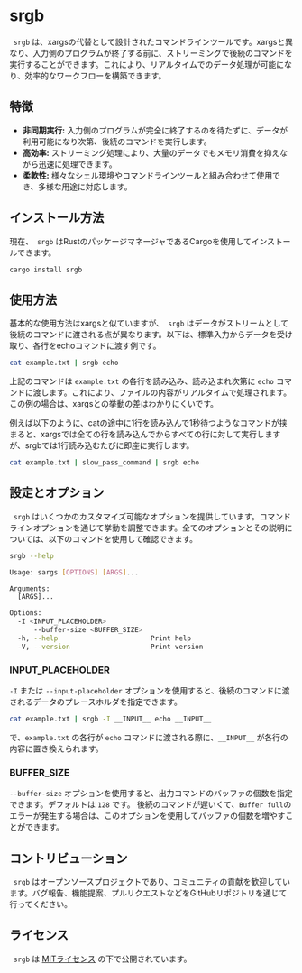 # srgb

` srgb` は、xargsの代替として設計されたコマンドラインツールです。xargsと異なり、入力側のプログラムが終了する前に、ストリーミングで後続のコマンドを実行することができます。これにより、リアルタイムでのデータ処理が可能になり、効率的なワークフローを構築できます。

## 特徴

- **非同期実行:** 入力側のプログラムが完全に終了するのを待たずに、データが利用可能になり次第、後続のコマンドを実行します。
- **高効率:** ストリーミング処理により、大量のデータでもメモリ消費を抑えながら迅速に処理できます。
- **柔軟性:** 様々なシェル環境やコマンドラインツールと組み合わせて使用でき、多様な用途に対応します。

## インストール方法

現在、` srgb` はRustのパッケージマネージャであるCargoを使用してインストールできます。

```sh
cargo install srgb
```

## 使用方法

基本的な使用方法はxargsと似ていますが、` srgb` はデータがストリームとして後続のコマンドに渡される点が異なります。以下は、標準入力からデータを受け取り、各行をechoコマンドに渡す例です。

```sh
cat example.txt | srgb echo
```

上記のコマンドは `example.txt` の各行を読み込み、読み込まれ次第に `echo` コマンドに渡します。これにより、ファイルの内容がリアルタイムで処理されます。
この例の場合は、xargsとの挙動の差はわかりにくいです。

例えば以下のように、catの途中に1行を読み込んで1秒待つようなコマンドが挟まると、xargsでは全ての行を読み込んでからすべての行に対して実行しますが、srgbでは1行読み込むたびに即座に実行します。

```sh
cat example.txt | slow_pass_command | srgb echo
```

## 設定とオプション

` srgb` はいくつかのカスタマイズ可能なオプションを提供しています。コマンドラインオプションを通じて挙動を調整できます。全てのオプションとその説明については、以下のコマンドを使用して確認できます。

```sh
srgb --help

Usage: sargs [OPTIONS] [ARGS]...

Arguments:
  [ARGS]...  

Options:
  -I <INPUT_PLACEHOLDER>           
      --buffer-size <BUFFER_SIZE>  
  -h, --help                       Print help
  -V, --version                    Print version
```

### INPUT_PLACEHOLDER

`-I` または `--input-placeholder` オプションを使用すると、後続のコマンドに渡されるデータのプレースホルダを指定できます。

```sh
cat example.txt | srgb -I __INPUT__ echo __INPUT__
```

で、`example.txt` の各行が `echo` コマンドに渡される際に、`__INPUT__` が各行の内容に置き換えられます。

### BUFFER_SIZE

`--buffer-size` オプションを使用すると、出力コマンドのバッファの個数を指定できます。デフォルトは `128` です。
後続のコマンドが遅いくて、`Buffer full`のエラーが発生する場合は、このオプションを使用してバッファの個数を増やすことができます。

## コントリビューション

` srgb` はオープンソースプロジェクトであり、コミュニティの貢献を歓迎しています。バグ報告、機能提案、プルリクエストなどをGitHubリポジトリを通じて行ってください。

## ライセンス

` srgb` は [MITライセンス](https://opensource.org/licenses/MIT) の下で公開されています。